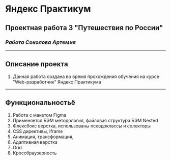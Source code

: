 # Яндекс Практикум
## **Проектная работа 3 "Путешествия по России"**
### *Работа Соколова Артемия*
___
## Описание проекта
1. Данная работа создана во время прохождения обучения на курсе "Web-разработчик" Яндекс Практикума
___

## Функциональностьё
1. Работа с макетом Figma
2. Применяется БЭМ методология, файловая структура БЭМ Nested
3. Флексбокс верстка, использованы псевдоклассы и селекторы
4. CSS директивы, iframe
5. Анимация, трансформация, 
6. Адаптивная верстка
7. Grid
8. Кроссбраузерность